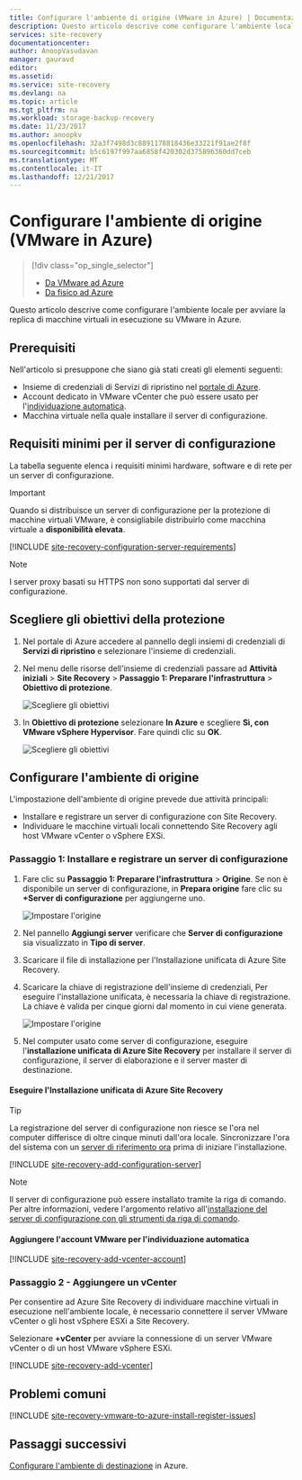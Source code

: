 ```yaml
---
title: Configurare l'ambiente di origine (VMware in Azure) | Documentazione Microsoft
description: Questo articolo descrive come configurare l'ambiente locale per avviare la replica di macchine virtuali VMware in Azure.
services: site-recovery
documentationcenter: 
author: AnoopVasudavan
manager: gauravd
editor: 
ms.assetid: 
ms.service: site-recovery
ms.devlang: na
ms.topic: article
ms.tgt_pltfrm: na
ms.workload: storage-backup-recovery
ms.date: 11/23/2017
ms.author: anoopkv
ms.openlocfilehash: 32a3f7498d3c8891178818436e33221f91ae2f8f
ms.sourcegitcommit: b5c6197f997aa6858f420302d375896360dd7ceb
ms.translationtype: MT
ms.contentlocale: it-IT
ms.lasthandoff: 12/21/2017
---
```

# <a name="set-up-the-source-environment-vmware-to-azure"></a>Configurare l'ambiente di origine (VMware in Azure)
> [!div class="op_single_selector"]
> * [Da VMware ad Azure](./site-recovery-set-up-vmware-to-azure.md)
> * [Da fisico ad Azure](./site-recovery-set-up-physical-to-azure.md)

Questo articolo descrive come configurare l'ambiente locale per avviare la replica di macchine virtuali in esecuzione su VMware in Azure.

## <a name="prerequisites"></a>Prerequisiti

Nell'articolo si presuppone che siano già stati creati gli elementi seguenti:
- Insieme di credenziali di Servizi di ripristino nel [portale di Azure](http://portal.azure.com "Portale di Azure").
- Account dedicato in VMware vCenter che può essere usato per l'[individuazione automatica](./site-recovery-vmware-to-azure.md).
- Macchina virtuale nella quale installare il server di configurazione.

## <a name="configuration-server-minimum-requirements"></a>Requisiti minimi per il server di configurazione
La tabella seguente elenca i requisiti minimi hardware, software e di rete per un server di configurazione.

> [!IMPORTANT]
> Quando si distribuisce un server di configurazione per la protezione di macchine virtuali VMware, è consigliabile distribuirlo come macchina virtuale a **disponibilità elevata**.

[!INCLUDE [site-recovery-configuration-server-requirements](../../includes/site-recovery-configuration-and-scaleout-process-server-requirements.md)]

> [!NOTE]
> I server proxy basati su HTTPS non sono supportati dal server di configurazione.

## <a name="choose-your-protection-goals"></a>Scegliere gli obiettivi della protezione

1. Nel portale di Azure accedere al pannello degli insiemi di credenziali di **Servizi di ripristino** e selezionare l'insieme di credenziali.
2. Nel menu delle risorse dell'insieme di credenziali passare ad **Attività iniziali** > **Site Recovery** > **Passaggio 1: Preparare l'infrastruttura** > **Obiettivo di protezione**.

    ![Scegliere gli obiettivi](./media/site-recovery-set-up-vmware-to-azure/choose-goals.png)
3. In **Obiettivo di protezione** selezionare **In Azure** e scegliere **Sì, con VMware vSphere Hypervisor**. Fare quindi clic su **OK**.

    ![Scegliere gli obiettivi](./media/site-recovery-set-up-vmware-to-azure/choose-goals2.png)

## <a name="set-up-the-source-environment"></a>Configurare l'ambiente di origine
L'impostazione dell'ambiente di origine prevede due attività principali:

- Installare e registrare un server di configurazione con Site Recovery.
- Individuare le macchine virtuali locali connettendo Site Recovery agli host VMware vCenter o vSphere EXSi.

### <a name="step-1-install-and-register-a-configuration-server"></a>Passaggio 1: Installare e registrare un server di configurazione

1. Fare clic su **Passaggio 1: Preparare l'infrastruttura** > **Origine**. Se non è disponibile un server di configurazione, in **Prepara origine** fare clic su **+Server di configurazione** per aggiungerne uno.

    ![Impostare l'origine](./media/site-recovery-set-up-vmware-to-azure/set-source1.png)
2. Nel pannello **Aggiungi server** verificare che **Server di configurazione** sia visualizzato in **Tipo di server**.
4. Scaricare il file di installazione per l'Installazione unificata di Azure Site Recovery.
5. Scaricare la chiave di registrazione dell'insieme di credenziali, Per eseguire l'installazione unificata, è necessaria la chiave di registrazione. La chiave è valida per cinque giorni dal momento in cui viene generata.

    ![Impostare l'origine](./media/site-recovery-set-up-vmware-to-azure/set-source2.png)
6. Nel computer usato come server di configurazione, eseguire l'**installazione unificata di Azure Site Recovery** per installare il server di configurazione, il server di elaborazione e il server master di destinazione.

#### <a name="run-azure-site-recovery-unified-setup"></a>Eseguire l'Installazione unificata di Azure Site Recovery

> [!TIP]
> La registrazione del server di configurazione non riesce se l'ora nel computer differisce di oltre cinque minuti dall'ora locale. Sincronizzare l'ora del sistema con un [server di riferimento ora](https://technet.microsoft.com/windows-server-docs/identity/ad-ds/get-started/windows-time-service/windows-time-service) prima di iniziare l'installazione.

[!INCLUDE [site-recovery-add-configuration-server](../../includes/site-recovery-add-configuration-server.md)]

> [!NOTE]
> Il server di configurazione può essere installato tramite la riga di comando. Per altre informazioni, vedere l'argomento relativo all'[installazione del server di configurazione con gli strumenti da riga di comando](http://aka.ms/installconfigsrv).

#### <a name="add-the-vmware-account-for-automatic-discovery"></a>Aggiungere l'account VMware per l'individuazione automatica

[!INCLUDE [site-recovery-add-vcenter-account](../../includes/site-recovery-add-vcenter-account.md)]

### <a name="step-2-add-a-vcenter"></a>Passaggio 2 - Aggiungere un vCenter
Per consentire ad Azure Site Recovery di individuare macchine virtuali in esecuzione nell'ambiente locale, è necessario connettere il server VMware vCenter o gli host vSphere ESXi a Site Recovery.

Selezionare **+vCenter** per avviare la connessione di un server VMware vCenter o di un host VMware vSphere ESXi.

[!INCLUDE [site-recovery-add-vcenter](../../includes/site-recovery-add-vcenter.md)]


## <a name="common-issues"></a>Problemi comuni
[!INCLUDE [site-recovery-vmware-to-azure-install-register-issues](../../includes/site-recovery-vmware-to-azure-install-register-issues.md)]


## <a name="next-steps"></a>Passaggi successivi
[Configurare l'ambiente di destinazione](./site-recovery-prepare-target-vmware-to-azure.md) in Azure.
